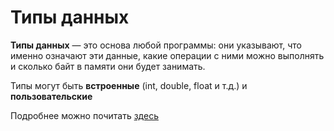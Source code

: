 # Типы данных

**Типы данных** — это основа любой программы: они указывают, что
именно означают эти данные, какие операции с ними можно выполнять и сколько байт в памяти они будет занимать.

Типы могут быть **встроенные** (int, double, float и т.д.) и **пользовательские**

Подробнее можно почитать [здесь](https://metanit.com/cpp/tutorial/2.3.php)
